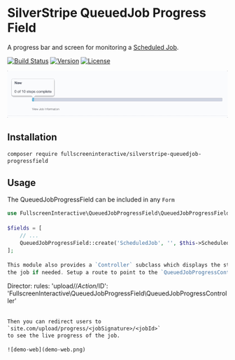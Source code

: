 # SilverStripe QueuedJob Progress Field

A progress bar and screen for monitoring a [Scheduled Job](https://github.com/symbiote/silverstripe-queuedjobs).

[![Build Status](https://travis-ci.org/fullscreeninteractive/silverstripe-queuedjob-progressfield.svg?branch=master)](https://travis-ci.org/fullscreeninteractive/silverstripe-queuedjob-progressfield)
[![Version](http://img.shields.io/packagist/v/fullscreeninteractive/silverstripe-queuedjob-progressfield.svg?style=flat)](https://packagist.org/packages/fullscreeninteractive/silverstripe-queuedjob-progressfield)
[![License](http://img.shields.io/packagist/l/fullscreeninteractive/silverstripe-queuedjob-progressfield.svg?style=flat)](LICENCE)

![demo](demo.gif)

## Installation

```
composer require fullscreeninteractive/silverstripe-queuedjob-progressfield
```

## Usage

The QueuedJobProgressField can be included in any `Form`

```php
use FullscreenInteractive\QueuedJobProgressField\QueuedJobProgressField;

$fields = [
    // ...
    QueuedJobProgressField::create('ScheduledJob', '', $this->ScheduledJobID)
];

This module also provides a `Controller` subclass which displays the state of
the job if needed. Setup a route to point to the `QueuedJobProgressController`

```
Director:
  rules:
    'upload//$Action/$ID': 'FullscreenInteractive\QueuedJobProgressField\QueuedJobProgressController'
```

Then you can redirect users to `site.com/upload/progress/<jobSignature>/<jobId>`
to see the live progress of the job.

![demo-web](demo-web.png)

